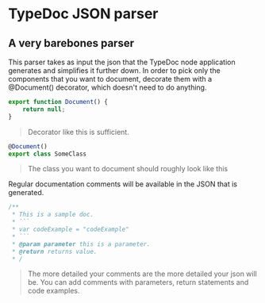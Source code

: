 # TypeDoc JSON parser
## A very barebones parser

This parser takes as input the json that the TypeDoc node application generates and simplifies it further down.
In order to pick only the components that you want to document, decorate them with a @Document() decorator, which doesn't need to do anything.

```ts
export function Document() {
    return null;
}
```

> Decorator like this is sufficient.

```ts
@Document()
export class SomeClass
```
> The class you want to document should roughly look like this

Regular documentation comments will be available in the JSON that is generated. 

```ts
/**
 * This is a sample doc.
 * ```
 * var codeExample = "codeExample"
 * ```
 * @param parameter this is a parameter.
 * @return returns value.
 * /
```

> The more detailed your comments are the more detailed your json will be. You can add comments with parameters, return statements and code examples.